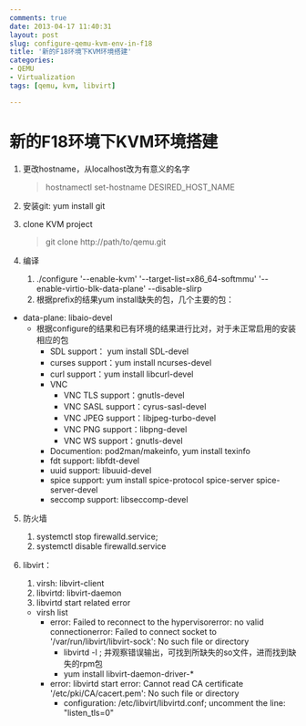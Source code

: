 ```yaml
---
comments: true
date: 2013-04-17 11:40:31
layout: post
slug: configure-qemu-kvm-env-in-f18
title: '新的F18环境下KVM环境搭建'
categories:
- QEMU
- Virtualization
tags: [qemu, kvm, libvirt]

---
```


# 新的F18环境下KVM环境搭建

1. 更改hostname，从localhost改为有意义的名字
    > hostnamectl set-hostname DESIRED_HOST_NAME

2. 安装git: yum install git
3. clone KVM project
    > git clone http://path/to/qemu.git

4. 编译
    1. ./configure '--enable-kvm' '--target-list=x86_64-softmmu' '--enable-virtio-blk-data-plane' --disable-slirp
    2. 根据prefix的结果yum install缺失的包，几个主要的包：
  * data-plane: libaio-devel
	* 根据configure的结果和已有环境的结果进行比对，对于未正常启用的安装相应的包
		* SDL support： yum install SDL-devel
		* curses support：yum install ncurses-devel
		* curl support：yum install libcurl-devel
		* VNC
		    * VNC TLS support：gnutls-devel
		    * VNC SASL support：cyrus-sasl-devel
		    * VNC JPEG support：libjpeg-turbo-devel
		    * VNC PNG support：libpng-devel
		    * VNC WS support：gnutls-devel
		* Documention: pod2man/makeinfo, yum install texinfo
		* fdt support:  libfdt-devel
		* uuid support: libuuid-devel
		* spice support: yum install spice-protocol spice-server spice-server-devel
		* seccomp support: libseccomp-devel

5. 防火墙
    1. systemctl stop firewalld.service; 
    2. systemctl disable firewalld.service

6. libvirt：
    1. virsh: libvirt-client
    2. libvirtd: libvirt-daemon
    3. libvirtd start related error
	* virsh list
		* error: Failed to reconnect to the hypervisorerror: no valid connectionerror: Failed to connect socket to '/var/run/libvirt/libvirt-sock': No such file or directory
			* libvirtd -l ; 并观察错误输出，可找到所缺失的so文件，进而找到缺失的rpm包
			* yum install libvirt-daemon-driver-*
		* error: libvirtd start error: Cannot read CA certificate '/etc/pki/CA/cacert.pem': No such file or directory
			* configuration:  /etc/libvirt/libvirtd.conf; uncomment the line: "listen_tls=0"

